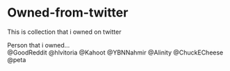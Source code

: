# Owned-from-twitter
This is collection that i owned on twitter

Person that i owned...                 
@GoodReddit
@hlvitoria
@Kahoot
@YBNNahmir
@Alinity
@ChuckECheese
@peta
